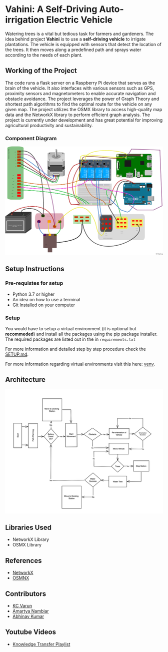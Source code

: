 # Vahini: A Self-Driving Auto-irrigation Electric Vehicle

Watering trees is a vital but tedious task for farmers and gardeners. The idea behind project **Vahini** is to use a **self-driving vehicle** to irrigate plantations. The vehicle is equipped with sensors that detect the location of the trees. It then moves along a predefined path and sprays water according to the needs of each plant.

## Working of the Project

The code runs a flask server on a Raspberry Pi device that serves as the brain of the vehicle.
It also interfaces with various sensors such as GPS, proximity sensors and magnetometers to enable accurate navigation and obstacle avoidance.
The project leverages the power of Graph Theory and shortest path algorithms to find the optimal route for the vehicle on any given map. The project utilizes the OSMX library to access high-quality map data and the NetworkX library to perform efficient graph analysis.
The project is currently under development and has great potential for improving agricultural productivity and sustainability.

### Component Diagram

<img src="./doc-assets/Vahini_Components.png"></img>

## Setup Instructions

### Pre-requistes for setup

- Python 3.7 or higher
- An idea on how to use a terminal
- Git Installed on your computer

### Setup

You would have to setup a virtual environment (it is optional but <b>recommeded</b>) and install all the packages using the pip package installer.<br>
The required packages are listed out in the in `requirements.txt`

For more information and detailed step by step procedure check the [SETUP.md](doc-assets/SETUP.md).

For more information regarding virtual environments visit this here: <a href="https://docs.python.org/3/library/venv.html">venv</a>.

## Architecture

<img src="./doc-assets/Architecture.jpeg"></img>

## Libraries Used

- NetworkX Library
- OSMX Library

## References

- <a href="https://networkx.org">NetworkX</a>
- <a href="https://osmnx.readthedocs.io/en/stable/">OSMNX</a>

## Contributors

- <a href="https://github.com/Blake2912">KC Varun</a>
- <a href="https://github.com/amartyanambiar">Amartya Nambiar</a>
- <a href="https://github.com/healertrix">Abhinav Kumar</a>

## Youtube Videos
- <a href="https://youtube.com/playlist?list=PL5x0Ibn8Cci-sAztetVAzYBtCnMabX7Uo">Knowledge Transfer Playlist</a>
